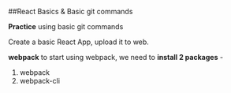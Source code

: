 ##React Basics & Basic git commands

**Practice** using basic git commands

Create a basic React App, upload it to web.


**webpack**
to start using webpack, we need to **install 2 packages** -
1. webpack
2. webpack-cli

